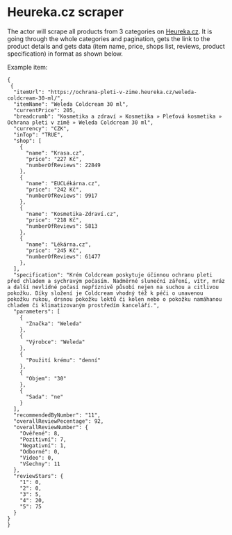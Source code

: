 # Heureka.cz scraper

The actor will scrape all products from 3 categories on [Heureka.cz](https://www.heureka.cz/). It is going through the whole categories and pagination, gets the link to the product details and gets data (item name, price, shops list, reviews, product specification) in format as shown below.

Example item:
``` 
{
 {
  "itemUrl": "https://ochrana-pleti-v-zime.heureka.cz/weleda-coldcream-30-ml/",
  "itemName": "Weleda Coldcream 30 ml",
  "currentPrice": 205,
  "breadcrumb": "Kosmetika a zdraví » Kosmetika » Pleťová kosmetika » Ochrana pleti v zimě » Weleda Coldcream 30 ml",
  "currency": "CZK",
  "inTop": "TRUE",
  "shop": [
    {
      "name": "Krasa.cz",
      "price": "227 Kč",
      "numberOfReviews": 22849
    },
    {
      "name": "EUCLékárna.cz",
      "price": "242 Kč",
      "numberOfReviews": 9917
    },
    {
      "name": "Kosmetika-Zdraví.cz",
      "price": "218 Kč",
      "numberOfReviews": 5813
    },
    {
      "name": "Lékárna.cz",
      "price": "245 Kč",
      "numberOfReviews": 61477
    },
  ],
  "specification": "Krém Coldcream poskytuje účinnou ochranu pleti před chladem a sychravým počasím. Nadměrné sluneční záření, vítr, mráz a další nevlídné počasí nepříznivě působí nejen na suchou a citlivou pokožku. Díky složení je Coldcream vhodný též k péči o unavenou pokožku rukou, drsnou pokožku loktů či kolen nebo o pokožku namáhanou chladem či klimatizovaným prostředím kanceláří.",
  "parameters": [
    {
      "Značka": "Weleda"
    },
    {
      "Výrobce": "Weleda"
    },
    {
      "Použití krému": "denní"
    },
    {
      "Objem": "30"
    },
    {
      "Sada": "ne"
    }
  ],
  "recommendedByNumber": "11",
  "overallReviewPecentage": 92,
  "overallReviewNumber": {
    "Ověřené": 8,
    "Pozitivní": 7,
    "Negativní": 1,
    "Odborné": 0,
    "Video": 0,
    "Všechny": 11
  },
  "reviewStars": {
    "1": 0,
    "2": 0,
    "3": 5,
    "4": 20,
    "5": 75
  }
}
}
```
